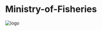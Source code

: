 # Ministry-of-Fisheries
![logo](https://user-images.githubusercontent.com/86103554/161344775-4b000c13-00ac-4a5f-86cd-653fb41ec5d8.png)
